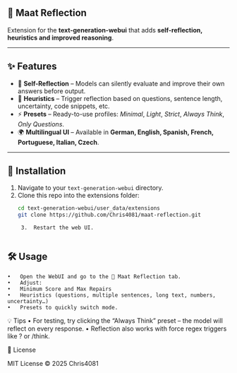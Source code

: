 ## 🧭 Maat Reflection
Extension for the **text-generation-webui** that adds **self-reflection, heuristics and improved reasoning**.

---

## ✨ Features
- 🔄 **Self-Reflection** – Models can silently evaluate and improve their own answers before output.  
- 🧠 **Heuristics** – Trigger reflection based on questions, sentence length, uncertainty, code snippets, etc.  
- ⚡ **Presets** – Ready-to-use profiles: *Minimal*, *Light*, *Strict*, *Always Think*, *Only Questions*.  
- 🌍 **Multilingual UI** – Available in **German, English, Spanish, French, Portuguese, Italian, Czech**.  


---

## 🚀 Installation
1. Navigate to your `text-generation-webui` directory.  
2. Clone this repo into the extensions folder:  
   ```bash
   cd text-generation-webui/user_data/extensions
   git clone https://github.com/Chris4081/maat-reflection.git

   	3.	Restart the web UI.



## 🛠️ Usage
	•	Open the WebUI and go to the 🧭 Maat Reflection tab.
	•	Adjust:
	•	Minimum Score and Max Repairs
	•	Heuristics (questions, multiple sentences, long text, numbers, uncertainty…)
	•	Presets to quickly switch mode.



💡 Tips
	•	For testing, try clicking the “Always Think” preset – the model will reflect on every response.
	•	Reflection also works with force regex triggers like ? or /think.



📜 License

MIT License © 2025 Chris4081
